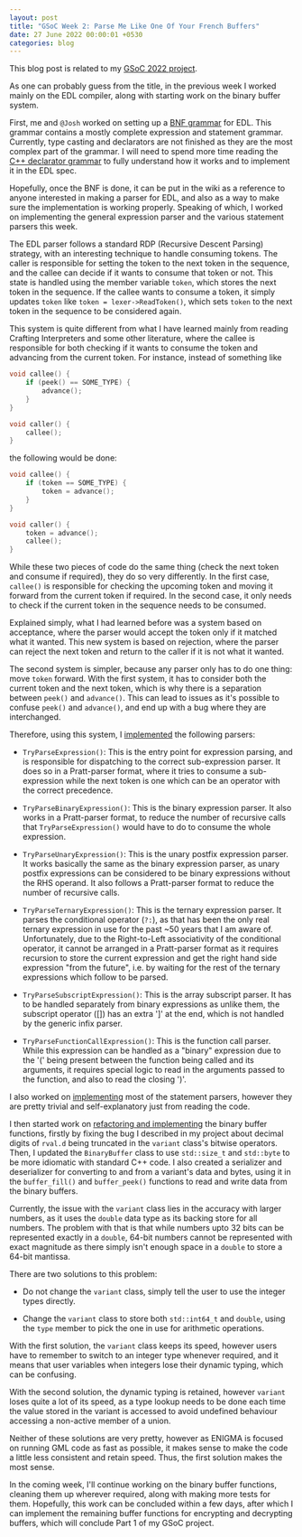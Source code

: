 ```yaml
---
layout: post
title: "GSoC Week 2: Parse Me Like One Of Your French Buffers"
date: 27 June 2022 00:00:01 +0530
categories: blog
---
```


This blog post is related to my [GSoC 2022 project][project-link].

As one can probably guess from the title, in the previous week I worked mainly on the EDL compiler, along with starting
work on the binary buffer system.

First, me and `@Josh` worked on setting up a <a href="https://docs.google.com/document/d/1Y03zEiztiV-XhSAJxm0pH7_13dGgS5_nFzLXX7AV_5A/edit?usp=sharing">BNF grammar</a> for EDL. This grammar contains a mostly complete expression and statement grammar. Currently, type casting and declarators 
are not finished as they are the most complex part of the grammar. I will need to spend more time reading the
<a href="https://eel.is/c++draft/dcl.decl.general#5">C++ declarator grammar</a> to fully understand how it works
and to implement it in the EDL spec.

Hopefully, once the BNF is done, it can be put in the wiki as a reference to anyone interested in making a parser for
EDL, and also as a way to make sure the implementation is working properly. Speaking of which, I worked on implementing
the general expression parser and the various statement parsers this week.

The EDL parser follows a standard RDP (Recursive Descent Parsing) strategy, with an interesting technique to handle consuming
tokens. The caller is responsible for setting the token to the next token in the sequence, and the callee can decide if it wants
to consume that token or not. This state is handled using the member variable `token`, which stores the next token in the sequence.
If the callee wants to consume a token, it simply updates `token` like `token = lexer->ReadToken()`, which
sets `token` to the next token in the sequence to be considered again.

This system is quite different from what I have learned mainly from reading Crafting Interpreters and some other literature,
where the callee is responsible for both checking if it wants to consume the token and advancing from the current token. For instance,
instead of something like

```cpp
void callee() {
    if (peek() == SOME_TYPE) {
        advance();
    }
}

void caller() {
    callee();
}
```

the following would be done:

```cpp
void callee() {
    if (token == SOME_TYPE) {
        token = advance();
    }
}

void caller() {
    token = advance();
    callee();
}
```

While these two pieces of code do the same thing (check the next token and consume if required), they do so very differently.
In the first case, `callee()` is responsible for checking the upcoming token and moving it forward from the current
token if required. In the second case, it only needs to check if the current token in the sequence needs to be consumed.

Explained simply, what I had learned before was a system based on acceptance, where the parser would accept the token only if
it matched what it wanted. This new system is based on rejection, where the parser can reject the next token and return to the
caller if it is not what it wanted.

The second system is simpler, because any parser only has to do one thing: move `token`
forward. With the first system, it has to consider both the current token and the next token, which is why there is a separation
between `peek()` and `advance()`. This can lead to issues as it's possible to confuse `peek()`
and `advance()`, and end up with a bug where they are interchanged.

Therefore, using this system, I <a href="https://github.com/enigma-dev/enigma-dev/pull/2306/commits/6d1fadca1a4b1a81ec4df63af240e8702b0181fa">implemented</a>
the following parsers:

- `TryParseExpression()`: This is the entry point for expression parsing, and is responsible for dispatching
  to the correct sub-expression parser. It does so in a Pratt-parser format, where it tries to consume a sub-expression while
  the next token is one which can be an operator with the correct precedence.

- `TryParseBinaryExpression()`: This is the binary expression parser. It also works in a Pratt-parser format,
  to reduce the number of recursive calls that `TryParseExpression()` would have to do to consume the whole expression.

- `TryParseUnaryExpression()`: This is the unary postfix expression parser. It works basically the same as the
  binary expression parser, as unary postfix expressions can be considered to be binary expressions without the RHS operand.
  It also follows a Pratt-parser format to reduce the number of recursive calls.

- `TryParseTernaryExpression()`: This is the ternary expression parser. It parses the conditional operator (`?:`),
  as that has been the only real ternary expression in use for the past ~50 years that I am aware of. Unfortunately, due to
  the Right-to-Left associativity of the conditional operator, it cannot be arranged in a Pratt-parser format as it requires
  recursion to store the current expression and get the right hand side expression "from the future", i.e. by waiting for the rest
  of the ternary expressions which follow to be parsed.

- `TryParseSubscriptExpression()`: This is the array subscript parser. It has to be handled separately from binary
  expressions as unlike them, the subscript operator ([]) has an extra ']' at the end, which is not handled by the generic
  infix parser.

- `TryParseFunctionCallExpression()`: This is the function call parser. While this expression can be handled as a
  "binary" expression due to the '(' being present between the function being called and its arguments, it requires
  special logic to read in the arguments passed to the function, and also to read the closing ')'.

I also worked on <a href="https://github.com/enigma-dev/enigma-dev/pull/2306/commits/c68b580e24bdd5271ae7064282d82f095104c323">implementing</a>
most of the statement parsers, however they are pretty trivial and self-explanatory just from reading the code.

I then started work on <a href="https://github.com/enigma-dev/enigma-dev/pull/2309">refactoring and implementing</a> the
binary buffer functions, firstly by fixing the bug I described in my project about decimal digits of `rval.d`
being truncated in the `variant` class's bitwise operators. Then, I updated the `BinaryBuffer` class
to use `std::size_t` and `std::byte` to be more idiomatic with standard C++ code. I also created a
serializer and deserializer for converting to and from a variant's data and bytes, using it in the `buffer_fill()`
and `buffer_peek()` functions to read and write data from the binary buffers.

Currently, the issue with the `variant` class lies in the accuracy with larger numbers, as it uses the `double` data type as its
backing store for all numbers. The problem with that is that while numbers upto 32 bits can be represented exactly in a `double`, 64-bit numbers
cannot be represented with exact magnitude as there simply isn't enough space in a `double` to store a 64-bit mantissa.

There are two solutions to this problem:

- Do not change the `variant` class, simply tell the user to use the integer types directly.

- Change the `variant` class to store both `std::int64_t` and `double`, using the `type`
  member to pick the one in use for arithmetic operations.

With the first solution, the `variant` class keeps its speed, however users have to remember to switch to an
integer type whenever required, and it means that user variables when integers lose their dynamic typing, which can be confusing.

With the second solution, the dynamic typing is retained, however `variant` loses quite a lot of its speed, as
a type lookup needs to be done each time the value stored in the variant is accessed to avoid undefined behaviour accessing
a non-active member of a union.

Neither of these solutions are very pretty, however as ENIGMA is focused on running GML code as fast as possible, it makes
sense to make the code a little less consistent and retain speed. Thus, the first solution makes the most sense.

In the coming week, I'll continue working on the binary buffer functions, cleaning them up wherever required, along with making
more tests for them. Hopefully, this work can be concluded within a few days, after which I can implement the remaining buffer
functions for encrypting and decrypting buffers, which will conclude Part 1 of my GSoC project.

[project-link]: https://summerofcode.withgoogle.com/programs/2022/projects/BrXiUNA2
